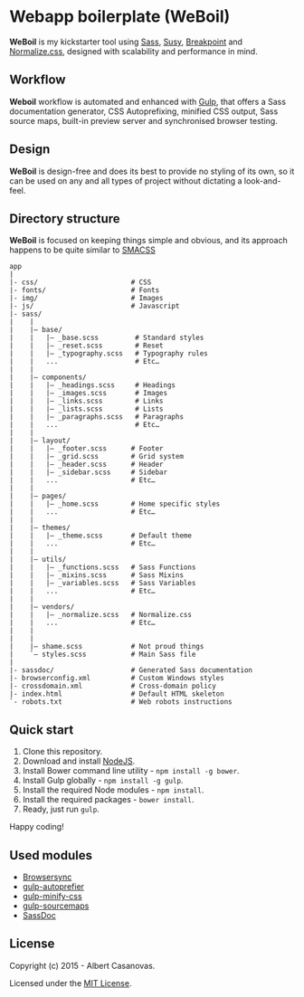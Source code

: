 Webapp boilerplate (WeBoil)
==========================

**WeBoil** is my kickstarter tool using [Sass](http://sass-lang.com/), [Susy](http://susy.oddbird.net/), [Breakpoint](http://breakpoint-sass.com/) and [Normalize.css](https://necolas.github.io/normalize.css/), designed with scalability and performance in mind.

Workflow
--------
**Weboil** workflow is automated and enhanced with [Gulp](http://gulpjs.com/), that offers a Sass documentation generator, CSS Autoprefixing, minified CSS output, Sass source maps, built-in preview server and synchronised browser testing.

Design
------
**WeBoil** is design-free and does its best to provide no styling of its own, so it can be used on any and all types of project without dictating a look-and-feel.

Directory structure
-------------------
**WeBoil** is focused on keeping things simple and obvious, and its approach happens to be quite similar to [SMACSS](https://smacss.com/)

```
app
|
|- css/                       # CSS
|- fonts/                     # Fonts
|- img/                       # Images
|- js/                        # Javascript
|- sass/
|    |
|    |– base/
|    |   |– _base.scss         # Standard styles
|    |   |– _reset.scss        # Reset
|    |   |– _typography.scss   # Typography rules
|    |   ...                   # Etc…
|    |
|    |– components/
|    |   |– _headings.scss     # Headings
|    |   |– _images.scss       # Images
|    |   |– _links.scss        # Links
|    |   |– _lists.scss        # Lists
|    |   |– _paragraphs.scss   # Paragraphs
|    |   ...                   # Etc…
|    |
|    |– layout/
|    |   |– _footer.scss      # Footer
|    |   |– _grid.scss        # Grid system
|    |   |– _header.scss      # Header
|    |   |– _sidebar.scss     # Sidebar
|    |   ...                  # Etc…
|    |
|    |– pages/
|    |   |– _home.scss        # Home specific styles
|    |   ...                  # Etc…
|    |
|    |– themes/
|    |   |– _theme.scss       # Default theme
|    |   ...                  # Etc…
|    |
|    |– utils/
|    |   |– _functions.scss   # Sass Functions
|    |   |– _mixins.scss      # Sass Mixins
|    |   |– _variables.scss   # Sass Variables
|    |   ...                  # Etc…
|    |
|    |– vendors/
|    |   |– _normalize.scss   # Normalize.css
|    |   ...                  # Etc…
|    |
|    |
|    |– shame.scss            # Not proud things
|    `– styles.scss           # Main Sass file
|
|- sassdoc/                   # Generated Sass documentation
|- browserconfig.xml          # Custom Windows styles
|- crossdomain.xml            # Cross-domain policy
|- index.html                 # Default HTML skeleton
`- robots.txt                 # Web robots instructions
```

Quick start
-----------
1. Clone this repository.
2. Download and install [NodeJS](https://nodejs.org/).
3. Install Bower command line utility - `npm install -g bower`.
4. Install Gulp globally - `npm install -g gulp`.
5. Install the required Node modules - `npm install`.
6. Install the required packages - `bower install`.
7. Ready, just run `gulp`.

Happy coding!

Used modules
-------------
- [Browsersync](http://www.browsersync.io/)
- [gulp-autoprefier](https://github.com/sindresorhus/gulp-autoprefixer)
- [gulp-minify-css](https://github.com/murphydanger/gulp-minify-css)
- [gulp-sourcemaps](https://github.com/floridoo/gulp-sourcemaps)
- [SassDoc](http://sassdoc.com/)

License
-------
Copyright (c) 2015 - Albert Casanovas.

Licensed under the [MIT License](https://github.com/acasanovas/WeBoil/blob/master/LICENSE).
